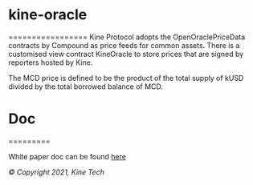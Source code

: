 # kine-oracle
=================
Kine Protocol adopts the OpenOraclePriceData contracts by Compound as price feeds for common assets. There is a customised view contract KineOracle to store prices that are signed by reporters hosted by Kine.

The MCD price is defined to be the product of the total supply of kUSD divided by the total borrowed balance of MCD.

# Doc
=========

White paper doc can be found [here](./docs/WhitePaper_Kine_The_Liquidity_Pool_Protocol.pdf)

_© Copyright 2021, Kine Tech_